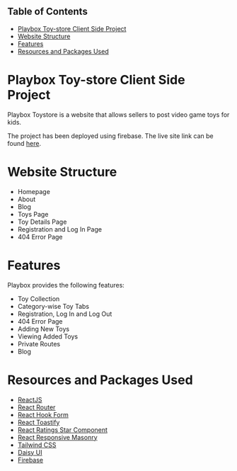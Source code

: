 ## Table of Contents
- [Playbox Toy-store Client Side Project](#playbox-toy-store-client-side-project)
- [Website Structure](#website-structure)
- [Features](#features)
- [Resources and Packages Used](#resources-and-packages-used)

# Playbox Toy-store Client Side Project

Playbox Toystore is a website that allows sellers to post video game toys for kids. 

The project has been deployed using firebase. The live site link can be found [here](https://playbox-toystore-3f329.web.app/).

# Website Structure
- Homepage
- About
- Blog
- Toys Page
- Toy Details Page
- Registration and Log In Page
- 404 Error Page

# Features
Playbox provides the following features:

- Toy Collection
- Category-wise Toy Tabs 
- Registration, Log In and Log Out
- 404 Error Page
- Adding New Toys
- Viewing Added Toys
- Private Routes
- Blog

# Resources and Packages Used
- [ReactJS](https://react.dev/)
- [React Router](https://reactrouter.com/)
- [React Hook Form](https://react-hook-form.com/)
- [React Toastify](https://fkhadra.github.io/react-toastify/introduction/)
- [React Ratings Star Component](https://www.npmjs.com/package/react-rating-stars-component)
- [React Responsive Masonry](https://www.npmjs.com/package/react-responsive-carousel)
- [Tailwind CSS](https://tailwindcss.com/docs/installation)
- [Daisy UI](https://daisyui.com/)
- [Firebase](https://firebase.google.com/)
  